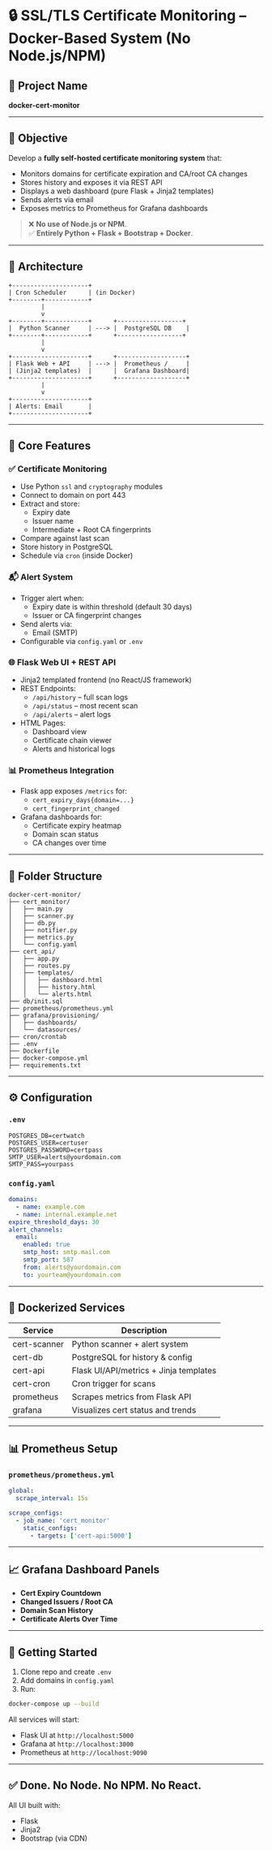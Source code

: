 # 🔒 SSL/TLS Certificate Monitoring – Docker-Based System (No Node.js/NPM)

## 📌 Project Name
**docker-cert-monitor**

---

## 🎯 Objective

Develop a **fully self-hosted certificate monitoring system** that:
- Monitors domains for certificate expiration and CA/root CA changes
- Stores history and exposes it via REST API
- Displays a web dashboard (pure Flask + Jinja2 templates)
- Sends alerts via email
- Exposes metrics to Prometheus for Grafana dashboards

> ❌ **No use of Node.js or NPM**.  
> ✅ **Entirely Python + Flask + Bootstrap + Docker**.

---

## 🧱 Architecture

```text
+---------------------+
| Cron Scheduler      | (in Docker)
+--------+------------+
         |
         v
+--------+------------+      +------------------+
|  Python Scanner     | ---> |  PostgreSQL DB    |
+--------+------------+      +------------------+
         |
         v
+---------------------+      +-------------------+
| Flask Web + API     | ---> |  Prometheus /     |
| (Jinja2 templates)  |      |  Grafana Dashboard|
+---------------------+      +-------------------+
         |
         v
+---------------------+
| Alerts: Email       |
+---------------------+
```

---

## 🔧 Core Features

### ✅ Certificate Monitoring
- Use Python `ssl` and `cryptography` modules
- Connect to domain on port 443
- Extract and store:
  - Expiry date
  - Issuer name
  - Intermediate + Root CA fingerprints
- Compare against last scan
- Store history in PostgreSQL
- Schedule via `cron` (inside Docker)

### 📬 Alert System
- Trigger alert when:
  - Expiry date is within threshold (default 30 days)
  - Issuer or CA fingerprint changes
- Send alerts via:
  - Email (SMTP)
- Configurable via `config.yaml` or `.env`

### 🌐 Flask Web UI + REST API
- Jinja2 templated frontend (no React/JS framework)
- REST Endpoints:
  - `/api/history` – full scan logs
  - `/api/status` – most recent scan
  - `/api/alerts` – alert logs
- HTML Pages:
  - Dashboard view
  - Certificate chain viewer
  - Alerts and historical logs

### 📊 Prometheus Integration
- Flask app exposes `/metrics` for:
  - `cert_expiry_days{domain=...}`
  - `cert_fingerprint_changed`
- Grafana dashboards for:
  - Certificate expiry heatmap
  - Domain scan status
  - CA changes over time

---

## 📁 Folder Structure

```
docker-cert-monitor/
├── cert_monitor/
│   ├── main.py
│   ├── scanner.py
│   ├── db.py
│   ├── notifier.py
│   ├── metrics.py
│   └── config.yaml
├── cert_api/
│   ├── app.py
│   ├── routes.py
│   ├── templates/
│   │   ├── dashboard.html
│   │   ├── history.html
│   │   └── alerts.html
├── db/init.sql
├── prometheus/prometheus.yml
├── grafana/provisioning/
│   ├── dashboards/
│   └── datasources/
├── cron/crontab
├── .env
├── Dockerfile
├── docker-compose.yml
├── requirements.txt
```

---

## ⚙️ Configuration

### `.env`
```env
POSTGRES_DB=certwatch
POSTGRES_USER=certuser
POSTGRES_PASSWORD=certpass
SMTP_USER=alerts@yourdomain.com
SMTP_PASS=yourpass
```

### `config.yaml`
```yaml
domains:
  - name: example.com
  - name: internal.example.net
expire_threshold_days: 30
alert_channels:
  email:
    enabled: true
    smtp_host: smtp.mail.com
    smtp_port: 587
    from: alerts@yourdomain.com
    to: yourteam@yourdomain.com
```

---

## 🐳 Dockerized Services

| Service      | Description                          |
|--------------|--------------------------------------|
| cert-scanner | Python scanner + alert system        |
| cert-db      | PostgreSQL for history & config      |
| cert-api     | Flask UI/API/metrics + Jinja templates |
| cert-cron    | Cron trigger for scans               |
| prometheus   | Scrapes metrics from Flask API       |
| grafana      | Visualizes cert status and trends    |

---

## 📊 Prometheus Setup

### `prometheus/prometheus.yml`
```yaml
global:
  scrape_interval: 15s

scrape_configs:
  - job_name: 'cert_monitor'
    static_configs:
      - targets: ['cert-api:5000']
```

---

## 📈 Grafana Dashboard Panels

- **Cert Expiry Countdown**
- **Changed Issuers / Root CA**
- **Domain Scan History**
- **Certificate Alerts Over Time**

---

## 🚀 Getting Started

1. Clone repo and create `.env`
2. Add domains in `config.yaml`
3. Run:

```bash
docker-compose up --build
```

All services will start:
- Flask UI at `http://localhost:5000`
- Grafana at `http://localhost:3000`
- Prometheus at `http://localhost:9090`

---

## ✅ Done. No Node. No NPM. No React.
All UI built with:
- Flask
- Jinja2
- Bootstrap (via CDN)